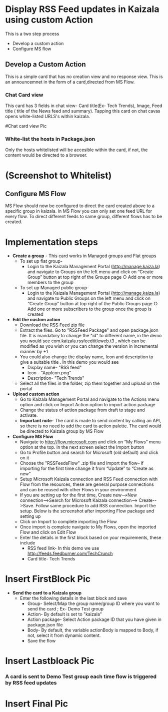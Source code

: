 # Display RSS Feed updates in Kaizala using custom Action
This is a two step process
* Develop a custom action
* Configure MS flow 

## Develop a Custom Action
This is a simple card that has no creation view and no response view. This is an announcemnet in the form of a card,directed from MS Flow.

### Chat Card view
This card has 3 fields in chat view- Card title(Ex- Tech Trends), Image, Feed title ( title of the News feed and summary). Tapping this card on chat cavas opens white-listed URLS's within kaizala.

#Chat card view Pic

### White-list the hosts in Package.json

Only the hosts whitelisted will be accesible within the card, if not, the content would be directed to a browser.

# (Screenshot to Whitelist)

## Configure MS Flow
MS Flow should now be configured to direct the card created above to a specific group in kaizala. In MS Flow you can only set one feed URL for every flow. To direct different feeds to same group, different flows has to be created.

# Implementation steps
* **Create a group** -  This card works in Managed groups and Flat groups
    * To set up flat group-
        *  Login to the Kaizala Management Portal (http://manage.kaiza.la) and navigate to Groups on the left menu and click on “Create Group” button at top right of the Groups page
        ○ Add one or more members to the group
    * To set up Managed public group- 
        *  Login to the Kaizala Management Portal (http://manage.kaiza.la) and navigate to Public Groups on the left menu and click on “Create Group” button at top right of the Public Groups page
        ○ Add one or more subscribers to the group once the group is created
*  **Edit the custom action**
    *  Download the RSS Feed zip file
    *  Extract the files. Go to "RSSFeed Package" and  open package.json file. It is mandatory to change the "id" to different name, in the demo you would see com.kaizala.rssfeedtitleweb.t3 , which can be modified as you wish or you can change the version in incremental manner by +1
    * You could also change the display name, Icon and description to give a suitable title . In this demo you would see
        *  Display name- "RSS feed"
        * Icon - "AppIcon.png"
        * Description- "Tech Trends"
    *  Select all the files in the folder, zip them together and upload on the portal
* **Upload custom action**
    *  Go to Kaizala Management Portal and navigate to the Actions menu option and click on Import Action option to import action package
    *  Change the status of action package from draft to stage and activate. 
    * **Important note**- The card is made to send content by calling an API, so there is no need to add the card to action palette. The card would be directed to Kaizala group by MS Flow
* **Configure MS Flow**
    *  Navigate to http://flow.microsoft.com and click on “My Flows” menu option at the top. In the next screen select the Import button
    * Go to Profile button and search for Microsoft (old default) and click on it
    *  Choose the "RSSFeedsFlow" .zip file and Import the flow– if importing for the first time change it from “Update” to “Create as new”
    *  Setup Microsoft Kaizala connection and RSS Feed connection with Flow from the resources, these are general purpose connections and can be reused with other Flows in your environment
    *  If you are setting up for the first time, Create new-->New connection-->Search for Microsoft Kaizala connection--> Create-->Save. Follow same procedure to add RSS connection. Import the setup. Below is the screenshot after importing Flow package and setting up
    * Click on Import to complete importing the Flow
    * Once import is complete navigate to My Flows, open the imported Flow and click on Edit Flow
    * Enter the details in the first block based on your requirements, these include    
        *  RSS feed link- In this demo we use http://feeds.feedburner.com/TechCrunch
        * Card title- Tech Trends
    
# Insert FirstBlock Pic 
            
* **Send the card to a Kaizala group** 
    * Enter the following details in the last block and save
        *  Group- Select/Map the group name/group ID where you want to send the card ; Ex- Demo Test group
        * Action- By default is set to "kaizala"
        * Action package- Select Action package ID that you have given in package.json file
        * Body- By default, the variable actionBody is mapped to Body, if not, select it from dynamic content.
        * Save the flow
    
# Insert Lastbloack Pic

### A card is sent to Demo Test group each time flow is triggered by RSS feed updates

# Insert Final Pic 

